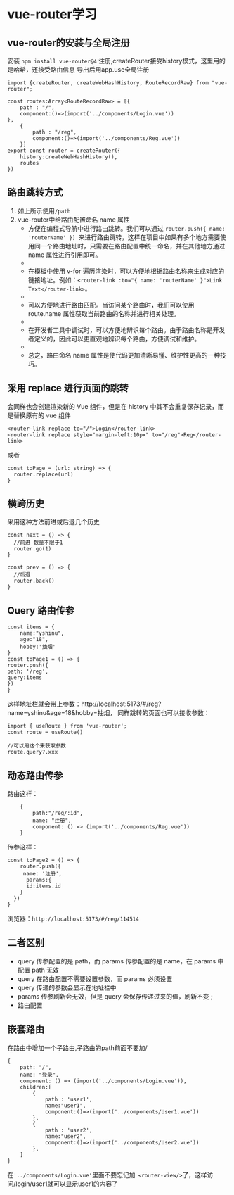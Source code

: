 # vue-router学习


## vue-router的安装与全局注册
安装
`npm install vue-router@4`
注册,createRouter接受history模式，这里用的是哈希，还接受路由信息
导出后用app.use全局注册
```vue
import {createRouter, createWebHashHistory, RouteRecordRaw} from "vue-router";

const routes:Array<RouteRecordRaw> = [{
    path : "/",
    component:()=>(import('../components/Login.vue'))
},
    {
        path : "/reg",
        component:()=>(import('../components/Reg.vue'))
    }]
export const router = createRouter({
    history:createWebHashHistory(),
    routes
})
```
## 路由跳转方式
1.  如上所示使用`/path`
2. vue-router中给路由配置命名 name 属性
   * 方便在编程式导航中进行路由跳转。我们可以通过 `router.push({ name: 'routerName' }) `来进行路由跳转，这样在项目中如果有多个地方需要使用同一个路由地址时，只需要在路由配置中统一命名，并在其他地方通过 name 属性进行引用即可。
   * 
   * 在模板中使用 v-for 遍历渲染时，可以方便地根据路由名称来生成对应的链接地址。例如：`<router-link :to="{ name: 'routerName' }">Link Text</router-link>`。
   * 
   * 可以方便地进行路由匹配。当访问某个路由时，我们可以使用 route.name 属性获取当前路由的名称并进行相关处理。
   * 
   * 在开发者工具中调试时，可以方便地辨识每个路由。由于路由名称是开发者定义的，因此可以更直观地辨识每个路由，方便调试和维护。
   * 
   * 总之，路由命名 name 属性是使代码更加清晰易懂、维护性更高的一种技巧。
## 采用 replace 进行页面的跳转
会同样也会创建渲染新的 Vue 组件，但是在 history 中其不会重复保存记录，而是替换原有的 vue 组件
```vue
<router-link replace to="/">Login</router-link>
<router-link replace style="margin-left:10px" to="/reg">Reg</router-link>
```
或者
```vue
const toPage = (url: string) => {
  router.replace(url)
}
```
## 横跨历史
采用这种方法前进或后退几个历史
```vue
const next = () => {
  //前进 数量不限于1
  router.go(1)
}

const prev = () => {
  //后退
  router.back()
}
```
## Query 路由传参
```vue
const items = {
    name:"yshinu",
    age:"18",
    hobby:'抽烟'
}
const toPage1 = () => {
router.push({
path: '/reg',
query:items
})
}
```
这样地址栏就会带上参数：http://localhost:5173/#/reg?name=yshinu&age=18&hobby=抽烟，
同样跳转的页面也可以接收参数：
```vue
import { useRoute } from 'vue-router';
const route = useRoute()

//可以用这个来获取参数
route.query?.xxx

```
## 动态路由传参
路由这样：
```vue
    {
        path:"/reg/:id",
        name: "注册",
        component: () => (import('../components/Reg.vue'))
    }
```
传参这样：
```vue
const toPage2 = () => {
    router.push({
     name: '注册',
      params:{
      id:items.id
    }
  })
}
```
浏览器：`http://localhost:5173/#/reg/114514`

## 二者区别
* query 传参配置的是 path，而 params 传参配置的是 name，在 params 中配置 path 无效
* query 在路由配置不需要设置参数，而 params 必须设置
* query 传递的参数会显示在地址栏中
* params 传参刷新会无效，但是 query 会保存传递过来的值，刷新不变 ;
* 路由配置

## 嵌套路由
在路由中增加一个子路由,子路由的path前面不要加/
```vue
{
    path: "/",
    name: "登录",
    component: () => (import('../components/Login.vue')),
    children:[
        {
            path : 'user1',
            name:"user1",
            component:()=>(import('../components/User1.vue'))
        },
        {
            path : 'user2',
            name:"user2",
            component:()=>(import('../components/User2.vue'))
        },
    ]
}
```
在`'../components/Login.vue'`里面不要忘记加` <router-view/>`了，这样访问/login/user1就可以显示user1的内容了